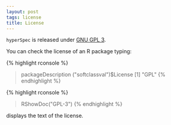 ```yaml
---
layout: post
tags: license
title: License
---
```

`hyperSpec` is released under [GNU GPL 3](http://www.gnu.org/licenses/gpl-3.0.html).

You can check the license of an R package typing:

{% highlight rconsole %}
>  packageDescription ("softclassval")$License
[1] "GPL"
{% endhighlight %}

{% highlight rconsole %}
> RShowDoc("GPL-3")
{% endhighlight %}

displays the text of the license.
